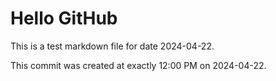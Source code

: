 # Hello GitHub
This is a test markdown file for date 2024-04-22.

This commit was created at exactly 12:00 PM on 2024-04-22.
